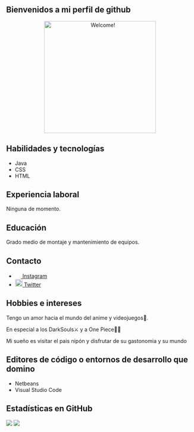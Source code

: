 <h2> Bienvenidos a mi perfil de github </h2>
<div align="center" width="50">

<img src="https://media.tenor.com/hRiPtsp-m0IAAAAC/the-simpsons-homer-simpson.gif" alt="Welcome!" width="300"/>

</div>
    <h2>Habilidades y tecnologías</h2>
    <ul>
      <li>Java</li>
      <li>CSS</li>
      <li>HTML</li>
    </ul>
    <h2>Experiencia laboral</h2>
    <p>Ninguna de momento.</p>
    <h2>Educación</h2>
    <p>Grado medio de montaje y mantenimiento de equipos.</p>
    <h2>Contacto</h2>
    <ul>
      <li><img style="pointer-events:none;" src= "https://cdn.icon-icons.com/icons2/1753/PNG/512/iconfinder-social-media-applications-3instagram-4102579_113804.png" width=16px><a href="https://www.instagram.com/alexutl17/"> Instagram</a></li>
      <li><img style="pointer-events:none;" src= "https://cdn.icon-icons.com/icons2/1488/PNG/512/5294-twitter-i_102511.png" width=20px><a href="https://twitter.com/Niplhu"> Twitter</a></li>
    </ul>
    <h2>Hobbies e intereses</h2>
    <p>Tengo un amor hacia el mundo del anime y videojuegos🍙.</p>
    <p>En especial a los DarkSouls⚔️ y a One Piece👒🍖</p>
    <p>Mi sueño es visitar el pais nipón y disfrutar de su gastonomia y su mundo</p>
    <h2>Editores de código o entornos de desarrollo que domino</h2>
    <ul>
      <li>Netbeans</li>
      <li>Visual Studio Code</li>
    </ul>
    <h2>Estadísticas en GitHub</h2>
    <img src="https://img.shields.io/github/followers/alexutl17?style=social">
    <img src="https://img.shields.io/github/stars/alexutl17?style=social">
